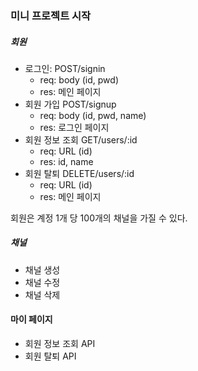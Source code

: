 ### 미니 프로젝트 시작
##### 회원
- 로그인: POST/signin
    - req: body (id, pwd)
    - res: 메인 페이지
- 회원 가입 POST/signup
    - req: body (id, pwd, name)
    - res: 로그인 페이지
- 회원 정보 조회 GET/users/:id
    - req: URL (id)
    - res: id, name
- 회원 탈퇴 DELETE/users/:id
    - req: URL (id)
    - res: 메인 페이지

회원은 계정 1개 당 100개의 채널을 가질 수 있다.
##### 채널
- 채널 생성
- 채널 수정
- 채널 삭제
#### 마이 페이지
- 회원 정보 조회 API
- 회원 탈퇴 API